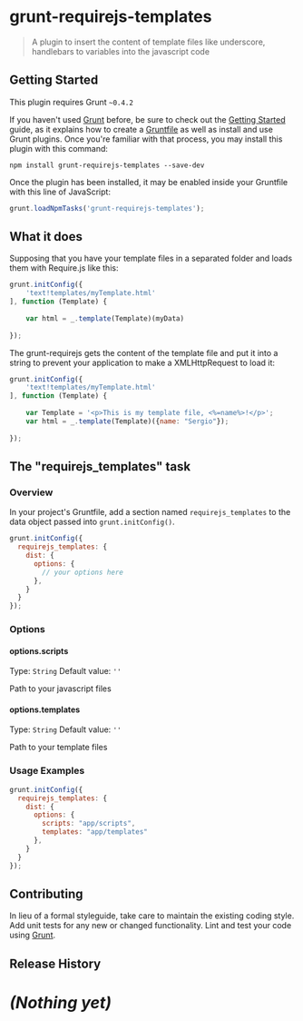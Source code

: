grunt-requirejs-templates
=========================

> A plugin to insert the content of template files like underscore, handlebars to variables into the javascript code

## Getting Started
This plugin requires Grunt `~0.4.2`

If you haven't used [Grunt](http://gruntjs.com/) before, be sure to check out the [Getting Started](http://gruntjs.com/getting-started) guide, as it explains how to create a [Gruntfile](http://gruntjs.com/sample-gruntfile) as well as install and use Grunt plugins. Once you're familiar with that process, you may install this plugin with this command:

```shell
npm install grunt-requirejs-templates --save-dev
```

Once the plugin has been installed, it may be enabled inside your Gruntfile with this line of JavaScript:

```js
grunt.loadNpmTasks('grunt-requirejs-templates');
```

## What it does

Supposing that you have your template files in a separated folder and loads them with Require.js like this:

```js
grunt.initConfig({
    'text!templates/myTemplate.html'        
], function (Template) {
	
	var html = _.template(Template)(myData)
	
});
```

The grunt-requirejs gets the content of the template file and put it into a string to prevent your application to make a XMLHttpRequest to load it:

```js
grunt.initConfig({
    'text!templates/myTemplate.html'        
], function (Template) {
	
	var Template = '<p>This is my template file, <%=name%>!</p>';
	var html = _.template(Template)({name: "Sergio"});
	
});
```


## The "requirejs_templates" task

### Overview
In your project's Gruntfile, add a section named `requirejs_templates` to the data object passed into `grunt.initConfig()`.

```js
grunt.initConfig({
  requirejs_templates: {
    dist: {
      options: {
        // your options here
      },
    }
  }
});
```

### Options

#### options.scripts
Type: `String`
Default value: `''`

Path to your javascript files

#### options.templates
Type: `String`
Default value: `''`

Path to your template files

### Usage Examples

```js
grunt.initConfig({
  requirejs_templates: {
    dist: {
      options: {
        scripts: "app/scripts",
        templates: "app/templates"
      },
    }
  }
});
```

## Contributing
In lieu of a formal styleguide, take care to maintain the existing coding style. Add unit tests for any new or changed functionality. Lint and test your code using [Grunt](http://gruntjs.com/).

## Release History
_(Nothing yet)_
=======
